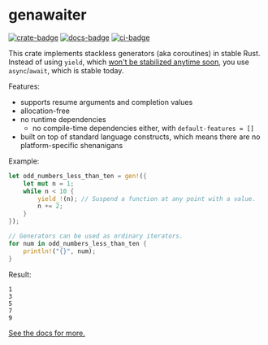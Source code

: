 # genawaiter

[![crate-badge]][crate-link] [![docs-badge]][docs-link] [![ci-badge]][ci-link]

[crate-badge]: https://img.shields.io/crates/v/genawaiter.svg
[crate-link]: https://crates.io/crates/genawaiter
[docs-badge]: https://docs.rs/genawaiter/badge.svg
[docs-link]: https://docs.rs/genawaiter
[ci-badge]: https://github.com/whatisaphone/genawaiter/workflows/CI/badge.svg
[ci-link]: https://github.com/whatisaphone/genawaiter/actions

This crate implements stackless generators (aka coroutines) in stable Rust. Instead of using `yield`, which [won't be stabilized anytime soon][yield-unstable], you use `async`/`await`, which is stable today.

[yield-unstable]: https://doc.rust-lang.org/nightly/unstable-book/language-features/generators.html

Features:

- supports resume arguments and completion values
- allocation-free
- no runtime dependencies
  - no compile-time dependencies either, with `default-features = []`
- built on top of standard language constructs, which means there are no platform-specific shenanigans

Example:

```rust
let odd_numbers_less_than_ten = gen!({
    let mut n = 1;
    while n < 10 {
        yield_!(n); // Suspend a function at any point with a value.
        n += 2;
    }
});

// Generators can be used as ordinary iterators.
for num in odd_numbers_less_than_ten {
    println!("{}", num);
}
```

Result:

```text
1
3
5
7
9
```

[See the docs for more.](https://docs.rs/genawaiter)
